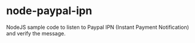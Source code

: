 # node-paypal-ipn
NodeJS sample code to listen to Paypal IPN (Instant Payment Notification) and verify the message.
